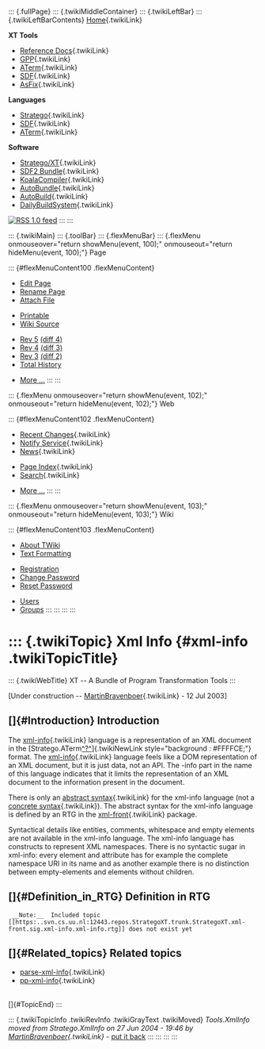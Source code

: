 ::: {.fullPage}
::: {.twikiMiddleContainer}
::: {.twikiLeftBar}
::: {.twikiLeftBarContents}
[Home](WebHome){.twikiLink}

**XT Tools**

-   [Reference Docs](ToolReference){.twikiLink}
-   [GPP](GenericPrettyPrinter){.twikiLink}
-   [ATerm](ATermTools){.twikiLink}
-   [SDF](SdfTools){.twikiLink}
-   [AsFix](AsFixTools){.twikiLink}

**Languages**

-   [Stratego](../Stratego/WebHome){.twikiLink}
-   [SDF](../Sdf/WebHome){.twikiLink}
-   [ATerm](ATermFormat){.twikiLink}

**Software**

-   [Stratego/XT](../Stratego/StrategoDownload){.twikiLink}
-   [SDF2 Bundle](../Sdf/SdfBundle){.twikiLink}
-   [KoalaCompiler](KoalaCompiler){.twikiLink}
-   [AutoBundle](AutoBundle){.twikiLink}
-   [AutoBuild](AutoBuild){.twikiLink}
-   [DailyBuildSystem](DailyBuildSystem){.twikiLink}

[![](http://www.program-transformation.org/twiki/pub/rss.gif "RSS 1.0 feed")](http://www.program-transformation.org/twiki/bin/view/Tools/WebRss?skin=rss)
:::
:::

::: {.twikiMain}
::: {.toolBar}
::: {.flexMenuBar}
::: {.flexMenu onmouseover="return showMenu(event, 100);" onmouseout="return hideMenu(event, 100);"}
Page

::: {#flexMenuContent100 .flexMenuContent}
-   [Edit
    Page](http://www.program-transformation.org/edit/Tools/XmlInfo?t=1536826732)
-   [Rename
    Page](http://www.program-transformation.org/rename/Tools/XmlInfo)
-   [Attach
    File](http://www.program-transformation.org/attach/Tools/XmlInfo)

<!-- -->

-   [Printable](http://www.program-transformation.org/view/Tools/XmlInfo?skin=print.pattern)
-   [Wiki
    Source](http://www.program-transformation.org/view/Tools/XmlInfo?skin=text&raw=on&contenttype=text/plain)

<!-- -->

-   [Rev
    5](http://www.program-transformation.org/view/Tools/XmlInfo?rev=1.5)
    [(diff 4)](http://www.program-transformation.org/rdiff/Tools/XmlInfo?rev1=1.5&rev2=1.4)
-   [Rev
    4](http://www.program-transformation.org/view/Tools/XmlInfo?rev=1.4)
    [(diff 3)](http://www.program-transformation.org/rdiff/Tools/XmlInfo?rev1=1.4&rev2=1.3)
-   [Rev
    3](http://www.program-transformation.org/view/Tools/XmlInfo?rev=1.3)
    [(diff 2)](http://www.program-transformation.org/rdiff/Tools/XmlInfo?rev1=1.3&rev2=1.2)
-   [Total
    History](http://www.program-transformation.org/rdiff/Tools/XmlInfo)

<!-- -->

-   [More
    \...](http://www.program-transformation.org/oops/Tools/XmlInfo?template=oopsmore&param1=1.5&param2=1.5)
:::
:::

::: {.flexMenu onmouseover="return showMenu(event, 102);" onmouseout="return hideMenu(event, 102);"}
Web

::: {#flexMenuContent102 .flexMenuContent}
-   [Recent Changes](WebChanges){.twikiLink}
-   [Notify Service](WebNotify){.twikiLink}
-   [News](WebNews){.twikiLink}

<!-- -->

-   [Page Index](WebIndex){.twikiLink}
-   [Search](WebSearch){.twikiLink}

<!-- -->

-   [More
    \...](http://www.program-transformation.org/oops/Tools/XmlInfo?template=oopsmore&param1=1.5&param2=1.5)
:::
:::

::: {.flexMenu onmouseover="return showMenu(event, 103);" onmouseout="return hideMenu(event, 103);"}
Wiki

::: {#flexMenuContent103 .flexMenuContent}
-   [About
    TWiki](http://www.program-transformation.org/view/TWiki/WebHome)
-   [Text
    Formatting](http://www.program-transformation.org/view/TWiki/TextFormattingRules)

<!-- -->

-   [Registration](http://www.program-transformation.org/view/TWiki/TWikiRegistration)
-   [Change
    Password](http://www.program-transformation.org/view/TWiki/ChangePassword)
-   [Reset
    Password](http://www.program-transformation.org/view/TWiki/ResetPassword)

<!-- -->

-   [Users](http://www.program-transformation.org/view/Main/TWikiUsers)
-   [Groups](http://www.program-transformation.org/view/Main/TWikiGroups)
:::
:::
:::
:::

::: {.twikiTopic}
Xml Info {#xml-info .twikiTopicTitle}
========

::: {.twikiWebTitle}
XT \-- A Bundle of Program Transformation Tools
:::

\[Under construction \--
[MartinBravenboer](../Main/MartinBravenboer){.twikiLink} - 12 Jul 2003\]

[]{#Introduction} Introduction
------------------------------

The [xml-info](XmlInfo){.twikiLink} language is a representation of an
XML document in the
[Stratego.ATerm[^?^](http://www.program-transformation.org/edit/Stratego/ATerm?topicparent=Tools.XmlInfo)]{.twikiNewLink
style="background : #FFFFCE;"} format. The
[xml-info](XmlInfo){.twikiLink} language feels like a DOM representation
of an XML document, but it is just data, not an API. The -info part in
the name of this language indicates that it limits the representation of
an XML document to the information present in the document.

There is only an [abstract
syntax](../Stratego/AbstractSyntax){.twikiLink} for the xml-info
language (not a [concrete
syntax](../Stratego/ConcreteSyntax){.twikiLink}). The abstract syntax
for the xml-info language is defined by an RTG in the
[xml-front](XmlFront){.twikiLink} package.

Syntactical details like entities, comments, whitespace and empty
elements are not available in the xml-info language. The xml-info
language has constructs to represent XML namespaces. There is no
syntactic sugar in xml-info: every element and attribute has for example
the complete namespace URI in its name and as another example there is
no distinction between empty-elements and elements without children.

[]{#Definition_in_RTG} Definition in RTG
----------------------------------------

     __Note:__  Included topic [[https:..svn.cs.uu.nl:12443.repos.StrategoXT.trunk.StrategoXT.xml-front.sig.xml-info.xml-info.rtg]] does not exist yet

[]{#Related_topics} Related topics
----------------------------------

-   [parse-xml-info](XmlInfoParser){.twikiLink}
-   [pp-xml-info](XmlInfoPrettyPrinter){.twikiLink}

\
[]{#TopicEnd}
:::

::: {.twikiTopicInfo .twikiRevInfo .twikiGrayText .twikiMoved}
*Tools.XmlInfo moved from Stratego.XmlInfo on 27 Jun 2004 - 19:46 by
[MartinBravenboer](../Main/MartinBravenboer){.twikiLink}* - [put it
back](http://www.program-transformation.org/rename/Tools/XmlInfo?newweb=Stratego&newtopic=XmlInfo&confirm=on "Click to move topic back to previous location, with option to change references.")
:::
:::
:::
:::
